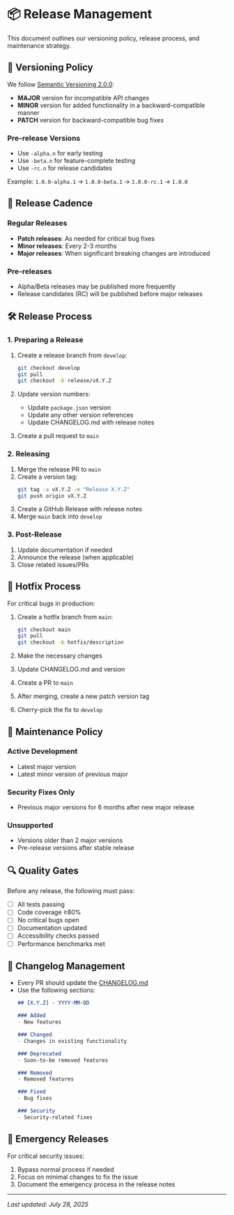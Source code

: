 # 📦 Release Management

This document outlines our versioning policy, release process, and maintenance strategy.

## 📌 Versioning Policy

We follow [Semantic Versioning 2.0.0](https://semver.org/):

- **MAJOR** version for incompatible API changes
- **MINOR** version for added functionality in a backward-compatible manner
- **PATCH** version for backward-compatible bug fixes

### Pre-release Versions
- Use `-alpha.n` for early testing
- Use `-beta.n` for feature-complete testing
- Use `-rc.n` for release candidates

Example: `1.0.0-alpha.1` → `1.0.0-beta.1` → `1.0.0-rc.1` → `1.0.0`

## 🚀 Release Cadence

### Regular Releases
- **Patch releases**: As needed for critical bug fixes
- **Minor releases**: Every 2-3 months
- **Major releases**: When significant breaking changes are introduced

### Pre-releases
- Alpha/Beta releases may be published more frequently
- Release candidates (RC) will be published before major releases

## 🛠 Release Process

### 1. Preparing a Release

1. Create a release branch from `develop`:
   ```bash
   git checkout develop
   git pull
   git checkout -b release/vX.Y.Z
   ```

2. Update version numbers:
   - Update `package.json` version
   - Update any other version references
   - Update CHANGELOG.md with release notes

3. Create a pull request to `main`

### 2. Releasing

1. Merge the release PR to `main`
2. Create a version tag:
   ```bash
   git tag -a vX.Y.Z -m "Release X.Y.Z"
   git push origin vX.Y.Z
   ```
3. Create a GitHub Release with release notes
4. Merge `main` back into `develop`

### 3. Post-Release

1. Update documentation if needed
2. Announce the release (when applicable)
3. Close related issues/PRs

## 🔧 Hotfix Process

For critical bugs in production:

1. Create a hotfix branch from `main`:
   ```bash
   git checkout main
   git pull
   git checkout -b hotfix/description
   ```

2. Make the necessary changes
3. Update CHANGELOG.md and version
4. Create a PR to `main`
5. After merging, create a new patch version tag
6. Cherry-pick the fix to `develop`

## 📅 Maintenance Policy

### Active Development
- Latest major version
- Latest minor version of previous major

### Security Fixes Only
- Previous major versions for 6 months after new major release

### Unsupported
- Versions older than 2 major versions
- Pre-release versions after stable release

## 🔍 Quality Gates

Before any release, the following must pass:
- [ ] All tests passing
- [ ] Code coverage ≥80%
- [ ] No critical bugs open
- [ ] Documentation updated
- [ ] Accessibility checks passed
- [ ] Performance benchmarks met

## 📝 Changelog Management

- Every PR should update the [CHANGELOG.md](CHANGELOG.md)
- Use the following sections:
  ```markdown
  ## [X.Y.Z] - YYYY-MM-DD
  
  ### Added
  - New features
  
  ### Changed
  - Changes in existing functionality
  
  ### Deprecated
  - Soon-to-be removed features
  
  ### Removed
  - Removed features
  
  ### Fixed
  - Bug fixes
  
  ### Security
  - Security-related fixes
  ```

## 🚨 Emergency Releases

For critical security issues:
1. Bypass normal process if needed
2. Focus on minimal changes to fix the issue
3. Document the emergency process in the release notes

---
*Last updated: July 28, 2025*
